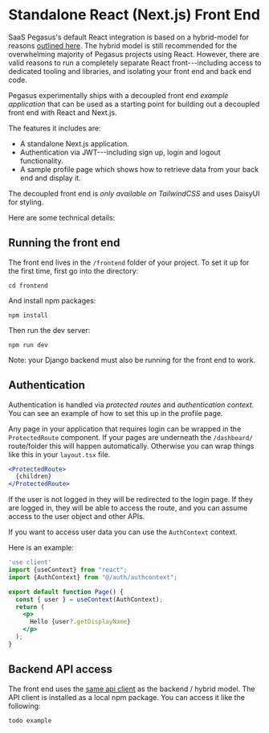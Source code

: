 Standalone React (Next.js) Front End
====================================

SaaS Pegasus's default React integration is based on a hybrid-model for reasons
[outlined here](https://www.saaspegasus.com/guides/modern-javascript-for-django-developers/client-server-architectures/#enter-the-hybrid-architecture).
The hybrid model is still recommended for the overwhelming majority of Pegasus projects using React.
However, there are valid reasons to run a completely separate React front---including access to dedicated tooling and libraries,
and isolating your front end and back end code.

Pegasus experimentally ships with a decoupled front end *example application* that can be used as a starting point for building
out a decoupled front end with React and Next.js.

The features it includes are:

- A standalone Next.js application.
- Authentication via JWT---including sign up, login and logout functionality.
- A sample profile page which shows how to retrieve data from your back end and display it.

The decoupled front end is *only available on TailwindCSS* and uses DaisyUI for styling.

Here are some technical details:

## Running the front end

The front end lives in the `/frontend` folder of your project.
To set it up for the first time, first go into the directory:

```
cd frontend
```

And install npm packages:

```
npm install
```

Then run the dev server:

```
npm run dev
```

Note: your Django backend must also be running for the front end to work.

## Authentication

Authentication is handled via *protected routes* and *authentication context*.
You can see an example of how to set this up in the profile page.

Any page in your application that requires login can be wrapped in the `ProtectedRoute` component.
If your pages are underneath the `/dashboard/` route/folder this will happen automatically.
Otherwise you can wrap things like this in your `layout.tsx` file.

```jsx
<ProtectedRoute>
  {children}
</ProtectedRoute>
```

If the user is not logged in they will be redirected to the login page.
If they are logged in, they will be able to access the route, and you can assume access
to the user object and other APIs.

If you want to access user data you can use the `AuthContext` context.

Here is an example:

```jsx
'use client'
import {useContext} from "react";
import {AuthContext} from "@/auth/authcontext";

export default function Page() {
  const { user } = useContext(AuthContext);
  return (
    <p>
      Hello {user?.getDisplayName}
    </p>
  );
}
```

## Backend API access

The front end uses the [same api client](apis.md#api-clients) as the backend / hybrid model.
The API client is installed as a local npm package. You can access it like the following:

```jsx
todo example
```
